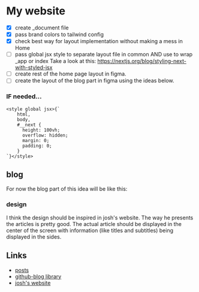 # My website

- [x] create _document file
- [x] pass brand colors to tailwind config
- [x] check best way for layout implementation without making a mess in Home
- [ ] pass global jsx style to separate layout file in common AND use to wrap _app or index
  Take a look at this: https://nextjs.org/blog/styling-next-with-styled-jsx
- [ ] create rest of the home page layout in figma.
- [ ] create the layout of the blog part in figma using the ideas below.
### IF needed...
```
<style global jsx>{`
    html,
    body,
    #__next {
      height: 100vh;
      overflow: hidden;
      margin: 0;
      padding: 0;
    }
`}</style>
```
## blog
For now the blog part of this idea will be like this:

### design
I think the design should be inspired in josh's website. The way he presents the articles is pretty good.
The actual article should be displayed in the center of the screen with information (like titles and subtitles)
being displayed in the sides. 
## Links
- [posts](https://github.com/renatorib/posts)
- [github-blog library](https://github.com/renatorib/github-blog)
- [josh's website](https://www.joshwcomeau.com/css/designing-shadows/)
